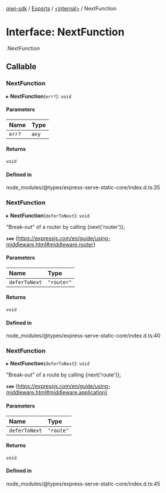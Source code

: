 [qiwi-sdk](../README.md) / [Exports](../modules.md) / [<internal\>](../modules/internal_.md) / NextFunction

# Interface: NextFunction

[<internal>](../modules/internal_.md).NextFunction

## Callable

### NextFunction

▸ **NextFunction**(`err?`): `void`

#### Parameters

| Name | Type |
| :------ | :------ |
| `err?` | `any` |

#### Returns

`void`

#### Defined in

node_modules/@types/express-serve-static-core/index.d.ts:35

### NextFunction

▸ **NextFunction**(`deferToNext`): `void`

"Break-out" of a router by calling {next('router')};

**`see`** {https://expressjs.com/en/guide/using-middleware.html#middleware.router}

#### Parameters

| Name | Type |
| :------ | :------ |
| `deferToNext` | ``"router"`` |

#### Returns

`void`

#### Defined in

node_modules/@types/express-serve-static-core/index.d.ts:40

### NextFunction

▸ **NextFunction**(`deferToNext`): `void`

"Break-out" of a route by calling {next('route')};

**`see`** {https://expressjs.com/en/guide/using-middleware.html#middleware.application}

#### Parameters

| Name | Type |
| :------ | :------ |
| `deferToNext` | ``"route"`` |

#### Returns

`void`

#### Defined in

node_modules/@types/express-serve-static-core/index.d.ts:45
